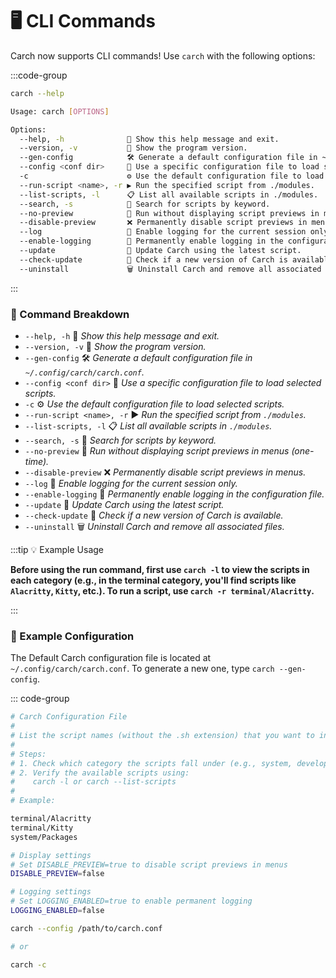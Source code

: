 # 🖥️ CLI Commands  

Carch now supports CLI commands! Use `carch` with the following options:  

:::code-group

```sh [⚙️ CLI]
carch --help

```

```sh [📜 Preview]
Usage: carch [OPTIONS]

Options:
  --help, -h              📖 Show this help message and exit.
  --version, -v           🔢 Show the program version.
  --gen-config            🛠️ Generate a default configuration file in ~/.config/carch/carch.conf.
  --config <conf dir>     📂 Use a specific configuration file to load selected scripts.
  -c                      ⚙️ Use the default configuration file to load selected scripts.
  --run-script <name>, -r ▶️ Run the specified script from ./modules.
  --list-scripts, -l      📋 List all available scripts in ./modules.
  --search, -s            🔎 Search for scripts by keyword.
  --no-preview            🚫 Run without displaying script previews in menus (one-time).
  --disable-preview       ❌ Permanently disable script previews in menus.
  --log                   📝 Enable logging for the current session only.
  --enable-logging        🔐 Permanently enable logging in the configuration file.
  --update                🔄 Update Carch using the latest script.
  --check-update          📡 Check if a new version of Carch is available.
  --uninstall             🗑️ Uninstall Carch and remove all associated files.

```
:::

### 🔧 Command Breakdown

- `--help, -h` 📖 *Show this help message and exit.*
- `--version, -v` 🔢 *Show the program version.*
- `--gen-config` 🛠️ *Generate a default configuration file in `~/.config/carch/carch.conf`.*
- `--config <conf dir>` 📂 *Use a specific configuration file to load selected scripts.*
- `-c` ⚙️ *Use the default configuration file to load selected scripts.*
- `--run-script <name>, -r` ▶️ *Run the specified script from `./modules`.* 
- `--list-scripts, -l` 📋 *List all available scripts in `./modules`.*
- `--search, -s` 🔎 *Search for scripts by keyword.*  
- `--no-preview` 🚫 *Run without displaying script previews in menus (one-time).*
- `--disable-preview` ❌ *Permanently disable script previews in menus.*
- `--log` 📝 *Enable logging for the current session only.*
- `--enable-logging` 🔐 *Permanently enable logging in the configuration file.*
- `--update` 🔄 *Update Carch using the latest script.*
- `--check-update` 📡 *Check if a new version of Carch is available.*  
- `--uninstall` 🗑️ *Uninstall Carch and remove all associated files.*

:::tip :bulb: Example Usage

**Before using the run command, first use `carch -l` to view the scripts in each category (e.g., in the terminal category, you'll find scripts like `Alacritty`, `Kitty`, etc.). To run a script, use `carch -r terminal/Alacritty`.**

:::

### 📑 Example Configuration

The Default Carch configuration file is located at `~/.config/carch/carch.conf`. To generate a new one, type `carch --gen-config`.

::: code-group

```sh [🛠️ Conf]
# Carch Configuration File
#  
# List the script names (without the .sh extension) that you want to include in the menu.
#  
# Steps:
# 1. Check which category the scripts fall under (e.g., system, development, terminal, desktop).
# 2. Verify the available scripts using:
#    carch -l or carch --list-scripts
#  
# Example:

terminal/Alacritty
terminal/Kitty
system/Packages

# Display settings
# Set DISABLE_PREVIEW=true to disable script previews in menus
DISABLE_PREVIEW=false

# Logging settings
# Set LOGGING_ENABLED=true to enable permanent logging
LOGGING_ENABLED=false
```

```sh [💡 Usage]
carch --config /path/to/carch.conf

# or

carch -c

```
